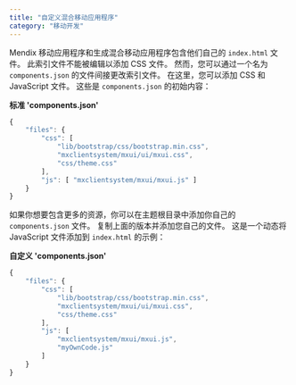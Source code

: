 ```yaml
---
title: "自定义混合移动应用程序"
category: "移动开发"
---
```


Mendix 移动应用程序和生成混合移动应用程序包含他们自己的 `index.html` 文件。 此索引文件不能被编辑以添加 CSS 文件。 然而，您可以通过一个名为 `components.json` 的文件间接更改索引文件。 在这里，您可以添加 CSS 和 JavaScript 文件。 这些是 `components.json` 的初始内容：

**标准 'components.json'**

```js
{
    "files": {
        "css": [
            "lib/bootstrap/css/bootstrap.min.css",
            "mxclientsystem/mxui/ui/mxui.css",
            "css/theme.css"
        ],
        "js": [ "mxclientsystem/mxui/mxui.js" ]
    }
}

```

如果你想要包含更多的资源，你可以在主题根目录中添加你自己的 `components.json` 文件。 复制上面的版本并添加您自己的文件。 这是一个动态将 JavaScript 文件添加到 `index.html` 的示例：

**自定义 'components.json'**
```js
{
    "files": {
        "css": [
            "lib/bootstrap/css/bootstrap.min.css",
            "mxclientsystem/mxui/ui/mxui.css",
            "css/theme.css"
        ],
        "js": [ 
            "mxclientsystem/mxui/mxui.js",
            "myOwnCode.js"
        ]
    }
}
```
